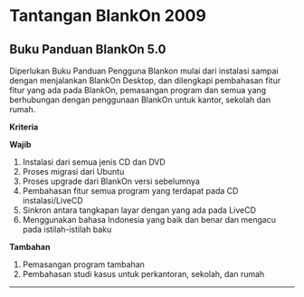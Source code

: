 # Tantangan BlankOn 2009

## Buku Panduan BlankOn 5.0
Diperlukan Buku Panduan Pengguna Blankon mulai dari instalasi sampai dengan menjalankan BlankOn Desktop, dan dilengkapi pembahasan fitur fitur yang ada
pada BlankOn, pemasangan program dan semua yang berhubungan dengan penggunaan BlankOn untuk kantor, sekolah dan rumah.

**Kriteria**

**Wajib**
   1.	Instalasi dari semua jenis CD dan DVD
   2. Proses migrasi dari Ubuntu
   3. Proses upgrade dari BlankOn versi sebelumnya
   4. Pembahasan fitur semua program yang terdapat pada CD instalasi/LiveCD
   5. Sinkron antara tangkapan layar dengan yang ada pada LiveCD
   6. Menggunakan bahasa Indonesia yang baik dan benar dan mengacu pada istilah-istilah baku


**Tambahan**
 1. Pemasangan program tambahan
  2. Pembahasan studi kasus untuk perkantoran, sekolah, dan rumah
    


---
 



